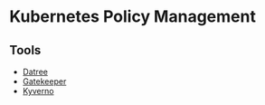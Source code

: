 # Kubernetes Policy Management

## Tools

- [Datree](/datree.md)
- [Gatekeeper](/gatekeeper.md)
- [Kyverno](/kyverno.md)
